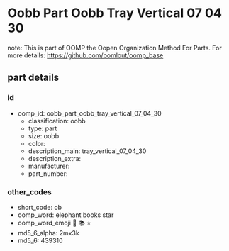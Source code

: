 # Oobb Part Oobb Tray Vertical 07 04 30  

note: This is part of OOMP the Oopen Organization Method For Parts. For more details: https://github.com/oomlout/oomp_base

##  part details





### id
* oomp_id: oobb_part_oobb_tray_vertical_07_04_30
  * classification: oobb
  * type: part
  * size: oobb
  * color: 
  * description_main: tray_vertical_07_04_30
  * description_extra: 
  * manufacturer: 
  * part_number: 

### other_codes
* short_code: ob
* oomp_word: elephant books star
* oomp_word_emoji :elephant: :books: :star:
* md5_6_alpha: 2mx3k
* md5_6: 439310